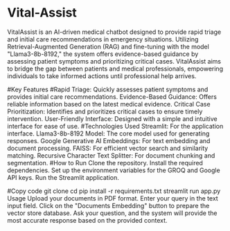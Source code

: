 # Vital-Assist
VitalAssist is an AI-driven medical chatbot designed to provide rapid triage and initial care recommendations in emergency situations. Utilizing Retrieval-Augmented Generation (RAG) and fine-tuning with the model "Llama3-8b-8192," the system offers evidence-based guidance by assessing patient symptoms and prioritizing critical cases. VitalAssist aims to bridge the gap between patients and medical professionals, empowering individuals to take informed actions until professional help arrives.

#Key Features
#Rapid Triage: Quickly assesses patient symptoms and provides initial care recommendations.
Evidence-Based Guidance: Offers reliable information based on the latest medical evidence.
Critical Case Prioritization: Identifies and prioritizes critical cases to ensure timely intervention.
User-Friendly Interface: Designed with a simple and intuitive interface for ease of use.
#Technologies Used
Streamlit: For the application interface.
Llama3-8b-8192 Model: The core model used for generating responses.
Google Generative AI Embeddings: For text embedding and document processing.
FAISS: For efficient vector search and similarity matching.
Recursive Character Text Splitter: For document chunking and segmentation.
#How to Run
Clone the repository.
Install the required dependencies.
Set up the environment variables for the GROQ and Google API keys.
Run the Streamlit application.

#Copy code
git clone <repository-url>
cd <repository-directory>
pip install -r requirements.txt
streamlit run app.py
Usage
Upload your documents in PDF format.
Enter your query in the text input field.
Click on the "Documents Embedding" button to prepare the vector store database.
Ask your question, and the system will provide the most accurate response based on the provided context.

